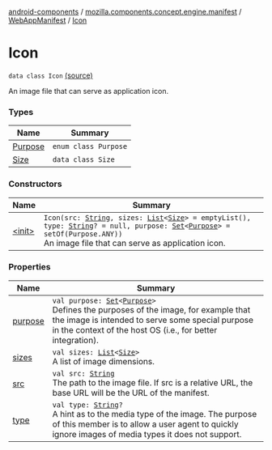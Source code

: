 [android-components](../../../index.md) / [mozilla.components.concept.engine.manifest](../../index.md) / [WebAppManifest](../index.md) / [Icon](./index.md)

# Icon

`data class Icon` [(source)](https://github.com/mozilla-mobile/android-components/blob/master/components/concept/engine/src/main/java/mozilla/components/concept/engine/manifest/WebAppManifest.kt#L97)

An image file that can serve as application icon.

### Types

| Name | Summary |
|---|---|
| [Purpose](-purpose/index.md) | `enum class Purpose` |
| [Size](-size/index.md) | `data class Size` |

### Constructors

| Name | Summary |
|---|---|
| [&lt;init&gt;](-init-.md) | `Icon(src: `[`String`](https://kotlinlang.org/api/latest/jvm/stdlib/kotlin/-string/index.html)`, sizes: `[`List`](https://kotlinlang.org/api/latest/jvm/stdlib/kotlin.collections/-list/index.html)`<`[`Size`](-size/index.md)`> = emptyList(), type: `[`String`](https://kotlinlang.org/api/latest/jvm/stdlib/kotlin/-string/index.html)`? = null, purpose: `[`Set`](https://kotlinlang.org/api/latest/jvm/stdlib/kotlin.collections/-set/index.html)`<`[`Purpose`](-purpose/index.md)`> = setOf(Purpose.ANY))`<br>An image file that can serve as application icon. |

### Properties

| Name | Summary |
|---|---|
| [purpose](purpose.md) | `val purpose: `[`Set`](https://kotlinlang.org/api/latest/jvm/stdlib/kotlin.collections/-set/index.html)`<`[`Purpose`](-purpose/index.md)`>`<br>Defines the purposes of the image, for example that the image is intended to serve some special purpose in the context of the host OS (i.e., for better integration). |
| [sizes](sizes.md) | `val sizes: `[`List`](https://kotlinlang.org/api/latest/jvm/stdlib/kotlin.collections/-list/index.html)`<`[`Size`](-size/index.md)`>`<br>A list of image dimensions. |
| [src](src.md) | `val src: `[`String`](https://kotlinlang.org/api/latest/jvm/stdlib/kotlin/-string/index.html)<br>The path to the image file. If src is a relative URL, the base URL will be the URL of the manifest. |
| [type](type.md) | `val type: `[`String`](https://kotlinlang.org/api/latest/jvm/stdlib/kotlin/-string/index.html)`?`<br>A hint as to the media type of the image. The purpose of this member is to allow a user agent to quickly ignore images of media types it does not support. |
